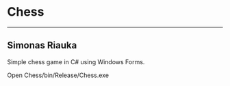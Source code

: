 # Chess
------
Simonas Riauka
------
Simple chess game in C# using Windows Forms.

Open Chess/bin/Release/Chess.exe
